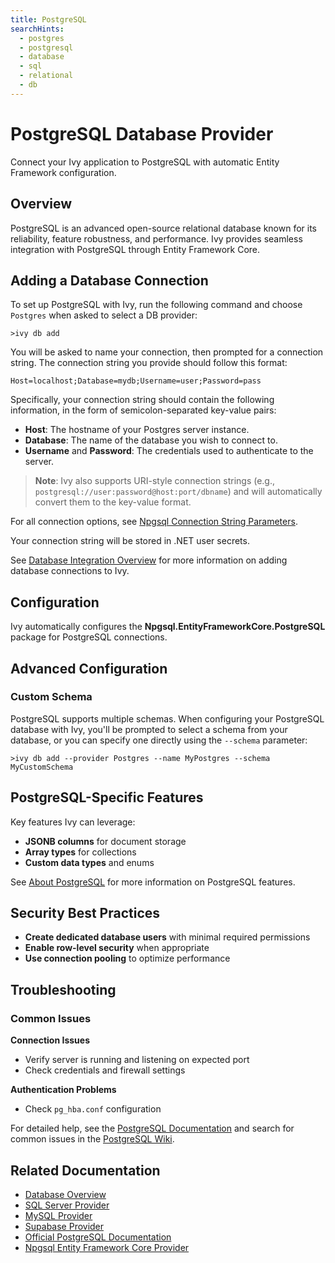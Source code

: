```yaml
---
title: PostgreSQL
searchHints:
  - postgres
  - postgresql
  - database
  - sql
  - relational
  - db
---
```


# PostgreSQL Database Provider

<Ingress>
Connect your Ivy application to PostgreSQL with automatic Entity Framework configuration.
</Ingress>

## Overview

PostgreSQL is an advanced open-source relational database known for its reliability, feature robustness, and performance. Ivy provides seamless integration with PostgreSQL through Entity Framework Core.

## Adding a Database Connection

To set up PostgreSQL with Ivy, run the following command and choose `Postgres` when asked to select a DB provider:

```terminal
>ivy db add
```

You will be asked to name your connection, then prompted for a connection string. The connection string you provide should follow this format:

```text
Host=localhost;Database=mydb;Username=user;Password=pass
```

Specifically, your connection string should contain the following information, in the form of semicolon-separated key-value pairs:

- **Host**: The hostname of your Postgres server instance.
- **Database**: The name of the database you wish to connect to.
- **Username** and **Password**: The credentials used to authenticate to the server.

> **Note**: Ivy also supports URI-style connection strings (e.g., `postgresql://user:password@host:port/dbname`) and will automatically convert them to the key-value format.

For all connection options, see [Npgsql Connection String Parameters](https://www.npgsql.org/doc/connection-string-parameters.html).

Your connection string will be stored in .NET user secrets.

See [Database Integration Overview](Overview.md) for more information on adding database connections to Ivy.

## Configuration

Ivy automatically configures the **Npgsql.EntityFrameworkCore.PostgreSQL** package for PostgreSQL connections.

## Advanced Configuration

### Custom Schema

PostgreSQL supports multiple schemas. When configuring your PostgreSQL database with Ivy, you'll be prompted to select a schema from your database, or you can specify one directly using the `--schema` parameter:

```terminal
>ivy db add --provider Postgres --name MyPostgres --schema MyCustomSchema
```

## PostgreSQL-Specific Features

Key features Ivy can leverage:
- **JSONB columns** for document storage
- **Array types** for collections
- **Custom data types** and enums

See [About PostgreSQL](https://www.postgresql.org/about/) for more information on PostgreSQL features.

## Security Best Practices

- **Create dedicated database users** with minimal required permissions
- **Enable row-level security** when appropriate
- **Use connection pooling** to optimize performance

## Troubleshooting

### Common Issues

**Connection Issues**
- Verify server is running and listening on expected port
- Check credentials and firewall settings

**Authentication Problems**
- Check `pg_hba.conf` configuration

For detailed help, see the [PostgreSQL Documentation](https://www.postgresql.org/docs/current/) and search for common issues in the [PostgreSQL Wiki](https://wiki.postgresql.org/wiki/Main_Page).

## Related Documentation

- [Database Overview](Overview.md)
- [SQL Server Provider](SqlServer.md)
- [MySQL Provider](MySql.md)
- [Supabase Provider](Supabase.md)
- [Official PostgreSQL Documentation](https://www.postgresql.org/docs/current/)
- [Npgsql Entity Framework Core Provider](https://www.npgsql.org/efcore/)
